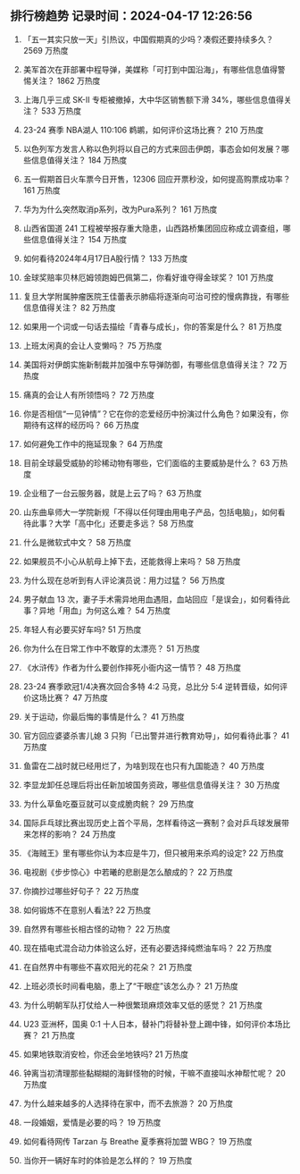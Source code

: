
## 排行榜趋势 记录时间：2024-04-17 12:26:56
  
  1. 「五一其实只放一天」引热议，中国假期真的少吗？凑假还要持续多久？ 2569 万热度
    
  2. 美军首次在菲部署中程导弹，美媒称「可打到中国沿海」，有哪些信息值得警惕关注？ 1862 万热度
    
  3. 上海几乎三成 SK-II 专柜被撤掉，大中华区销售额下滑 34%，哪些信息值得关注？ 533 万热度
    
  4. 23-24 赛季 NBA湖人 110:106 鹈鹕，如何评价这场比赛？ 210 万热度
    
  5. 以色列军方发言人称以色列将以自己的方式来回击伊朗，事态会如何发展？哪些信息值得关注？ 184 万热度
    
  6. 五一假期首日火车票今日开售，12306 回应开票秒没，如何提高购票成功率？ 161 万热度
    
  7. 华为为什么突然取消p系列，改为Pura系列？ 161 万热度
    
  8. 山西省国道 241 工程被举报存重大隐患，山西路桥集团回应称成立调查组，哪些信息值得关注？ 154 万热度
    
  9. 如何看待2024年4月17日A股行情？ 133 万热度
    
  10. 金球奖赔率贝林厄姆领跑姆巴佩第二，你看好谁夺得金球奖？ 101 万热度
    
  11. 复旦大学附属肿瘤医院王佳蕾表示肺癌将逐渐向可治可控的慢病靠拢，有哪些信息值得关注？ 82 万热度
    
  12. 如果用一个词或一句话去描绘「青春与成长」，你的答案是什么？ 81 万热度
    
  13. 上班太闲真的会让人变懒吗？ 75 万热度
    
  14. 美国将对伊朗实施新制裁并加强中东导弹防御，有哪些信息值得关注？ 72 万热度
    
  15. 痛真的会让人有所领悟吗？ 72 万热度
    
  16. 你是否相信“一见钟情”？它在你的恋爱经历中扮演过什么角色？如果没有，你期待有这样的经历吗？ 66 万热度
    
  17. 如何避免工作中的拖延现象？ 64 万热度
    
  18. 目前全球最受威胁的珍稀动物有哪些，它们面临的主要威胁是什么？ 63 万热度
    
  19. 企业租了一台云服务器，就是上云了吗？ 63 万热度
    
  20. 山东曲阜师大一学院新规「不得以任何理由用电子产品，包括电脑」，如何看待此事？大学「高中化」还要走多远？ 58 万热度
    
  21. 什么是微软式中文？ 58 万热度
    
  22. 如果舰员不小心从航母上掉下去，还能救得上来吗？ 58 万热度
    
  23. 为什么现在总听到有人评论演员说：用力过猛？ 56 万热度
    
  24. 男子献血 13 次，妻子手术需异地用血遇阻，血站回应「是误会」，如何看待此事？异地「用血」为何这么难？ 54 万热度
    
  25. 年轻人有必要买好车吗? 51 万热度
    
  26. 你为什么在日常工作中不敢穿的太漂亮？ 51 万热度
    
  27. 《水浒传》作者为什么要创作摔死小衙内这一情节？ 48 万热度
    
  28. 23-24 赛季欧冠1/4决赛次回合多特 4:2 马竞，总比分 5:4 逆转晋级，如何评价这场比赛？ 47 万热度
    
  29. 关于运动，你最后悔的事情是什么？ 41 万热度
    
  30. 官方回应婆婆杀害儿媳 3 只狗「已出警并进行教育劝导」，如何看待此事？ 41 万热度
    
  31. 鱼雷在二战时就已经用烂了，为啥到现在也只有九国能造？ 40 万热度
    
  32. 李显龙卸任总理后将出任新加坡国务资政，哪些信息值得关注？ 30 万热度
    
  33. 为什么草鱼吃蚕豆就可以变成脆肉鲩？ 29 万热度
    
  34. 国际乒乓球比赛出现历史上首个平局，怎样看待这一赛制？会对乒乓球发展带来怎样的影响？ 24 万热度
    
  35. 《海贼王》里有哪些你认为本应是牛刀，但只被用来杀鸡的设定? 22 万热度
    
  36. 电视剧《步步惊心》中若曦的悲剧是怎么酿成的？ 22 万热度
    
  37. 你摘抄过哪些好句子？ 22 万热度
    
  38. 如何锻炼不在意别人看法? 22 万热度
    
  39. 自然界有哪些长相古怪的动物？ 22 万热度
    
  40. 现在插电式混合动力体验这么好，还有必要选择纯燃油车吗？ 22 万热度
    
  41. 在自然界中有哪些不喜欢阳光的花朵？ 21 万热度
    
  42. 上班必须长时间看电脑，患上了“干眼症”该怎么办？ 21 万热度
    
  43. 为什么明朝军队打仗给人一种很繁琐麻烦效率又低的感觉？ 21 万热度
    
  44. U23 亚洲杯，国奥 0:1 十人日本，替补门将替补登上踢中锋，如何评价本场比赛？ 21 万热度
    
  45. 如果地铁取消安检，你还会坐地铁吗? 21 万热度
    
  46. 钟离当初清理那些黏糊糊的海鲜怪物的时候，干嘛不直接叫水神帮忙呢？ 20 万热度
    
  47. 为什么越来越多的人选择待在家中，而不去旅游？ 20 万热度
    
  48. 一段婚姻，爱情是必要的吗？ 19 万热度
    
  49. 如何看待网传 Tarzan 与 Breathe 夏季赛将加盟 WBG？ 19 万热度
    
  50. 当你开一辆好车时的体验是怎么样的？ 19 万热度
    